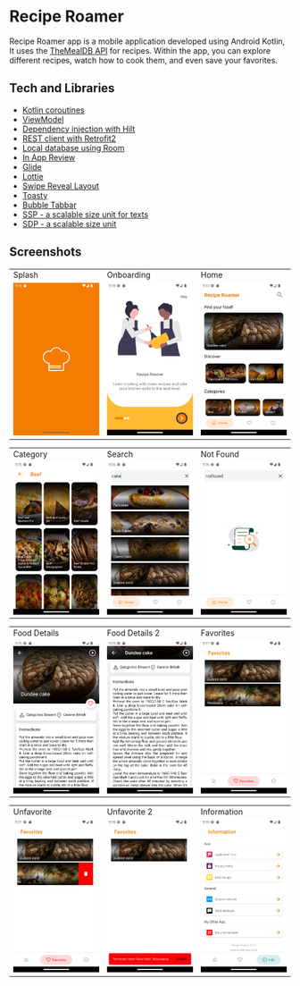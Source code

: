 # Recipe Roamer

Recipe Roamer app is a mobile application developed using Android Kotlin, It uses
the [TheMealDB API](https://www.themealdb.com/api.php) for recipes. Within the app, you can explore
different recipes, watch how to cook them, and even save your favorites.

## Tech and Libraries

- [Kotlin coroutines](https://developer.android.com/kotlin/coroutines)
- [ViewModel](https://developer.android.com/topic/libraries/architecture/viewmodel?hl=en)
- [Dependency injection with Hilt](https://developer.android.com/training/dependency-injection/hilt-android)
- [REST client with Retrofit2](https://square.github.io/retrofit/)
- [Local database using Room](https://developer.android.com/training/data-storage/room)
- [In App Review](https://developer.android.com/guide/playcore/in-app-review/kotlin-java)
- [Glide](https://github.com/bumptech/glide)
- [Lottie](https://github.com/airbnb/lottie-android)
- [Swipe Reveal Layout](https://github.com/chthai64/SwipeRevealLayout)
- [Toasty](https://github.com/GrenderG/Toasty)
- [Bubble Tabbar](https://github.com/akshay2211/BubbleTabBar)
- [SSP - a scalable size unit for texts](https://github.com/intuit/ssp)
- [SDP - a scalable size unit](https://github.com/intuit/sdp)

## Screenshots

<table>
   <tr>
      <td>Splash</td>
      <td>Onboarding</td>
      <td>Home</td>
   </tr>
   <tr>
      <td width="33%"><img src="screenshots/splash.png" alt="splash"></td>
      <td width="33%"><img src="screenshots/onboarding.png" alt="onboarding"></td>
      <td width="33%"><img src="screenshots/home.png" alt="home"></td>
   </tr>
</table>
<table>
   <tr>
      <td>Category</td>
      <td>Search</td>
      <td>Not Found</td>
   </tr>
   <tr>
      <td width="33%"><img src="screenshots/category.png" alt="category"></td>
      <td width="33%"><img src="screenshots/search.png" alt="search"></td>
      <td width="33%"><img src="screenshots/notfound.png" alt="notfound"></td>
   </tr>
</table>
<table>
   <tr>
      <td>Food Details</td>
      <td>Food Details 2 </td>
      <td>Favorites</td>
   </tr>
   <tr>
      <td width="33%"><img src="screenshots/food_details.png" alt="food details"></td>
      <td width="33%"><img src="screenshots/food_details2.png" alt="food details"></td>
      <td width="33%"><img src="screenshots/favorites.png" alt="not found"></td>
   </tr>
</table>
<table>
   <tr>
      <td>Unfavorite</td>
      <td>Unfavorite 2 </td>
      <td>Information</td>
   </tr>
   <tr>
      <td width="33%"><img src="screenshots/unfavorite.png" alt="unfavorite"></td>
      <td width="33%"><img src="screenshots/unfavorite2.png" alt="unfavorite 2"></td>
      <td width="33%"><img src="screenshots/information.png" alt="information"></td>
   </tr>
</table>
